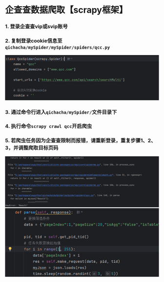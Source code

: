 # 企查查数据爬取【scrapy框架】
### 1. 登录企查查vip或svip账号

### 2. 复制登录cookie信息至`qichacha/mySpider/mySpider/spiders/qcc.py`
![img.png](img.png)

### 3. 通过命令行进入`qichacha/mySpider/`文件目录下

### 4. 执行命令`scrapy crawl qcc`开启爬虫

### 5. 若爬虫任务因为企查查限制而报错，请重新登录，重复步骤1、2、3，并调整爬取目标页码
![img_1.png](img_1.png)
![img_2.png](img_2.png)